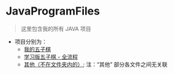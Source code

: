 # JavaProgramFiles


> 这里包含我的所有 JAVA 项目

- 项目分别为：
  - [我的五子棋](https://github.com/xingwenzan/JavaProgramFiles/tree/master/src/BackgammonProgram)
  - [学习版五子棋 - 全流程](https://github.com/xingwenzan/JavaProgramFiles/tree/master/src/gobang)
  - [其他（不在文件夹内的）](https://github.com/xingwenzan/JavaProgramFiles/tree/master/src); 注：“其他” 部分各文件之间无关联
